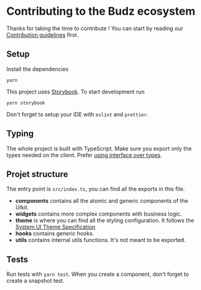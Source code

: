# Contributing to the Budz ecosystem

Thanks for taking the time to contribute !
You can start by reading our [Contribution guidelines](https://docs.budzswap.com/code/contributing) first.

## Setup

Install the dependencies

```shell
yarn
```

This project uses [Storybook](https://storybook.js.org/). To start development run

```shell
yarn storybook
```

Don't forget to setup your IDE with `eslint` and `prettier`.

## Typing

The whole project is built with TypeScript. Make sure you export only the types needed on the client.
Prefer [using interface over types](https://www.typescriptlang.org/docs/handbook/advanced-types.html#interfaces-vs-type-aliases).

## Projet structure

The entry point is `src/index.ts`, you can find all the exports in this file.

- **components** contains all the atomic and generic components of the UIkit.
- **widgets** contains more complex components with business logic.
- **theme** is where you can find all the styling configuration. It follows the [System UI Theme Specification](https://system-ui.com/theme)
- **hooks** contains generic hooks.
- **utils** contains internal utils functions. It's not meant to be exported.

## Tests

Run tests with `yarn test`.
When you create a component, don't forget to create a snapshot test.
